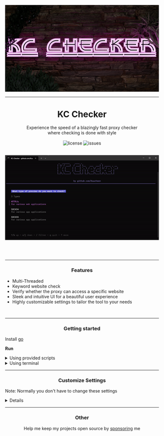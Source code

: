 <img src="assets/logo.png" alt="logo">

---
# <div align="center">KC Checker</div>

<div align="center">Experience the speed of a blazingly fast proxy checker</div>
<div align="center">where checking is done with style </div>

<br>

<div align="center">
<!--<img src="https://img.shields.io/github/downloads/Kuucheen/KC-Checker/total.svg" alt="downloads">-->
<img src="https://img.shields.io/github/license/Kuucheen/KC-Checker.svg" alt="license">
<img src="https://img.shields.io/github/issues/Kuucheen/KC-Checker.svg" alt="issues">
</div>

<br>

<p align="center">
<img src="assets/preview.gif" alt="preview">
</p>

<br>
<br>

-----

### <p align="center">Features</p>

- Multi-Threaded
- Keyword website check
- Verify whether the proxy can access a specific website
- Sleek and intuitive UI for a beautiful user experience
- Highly customizable settings to tailor the tool to your needs

<br>

-----

### <p align="center">Getting started</p>

Install [go](https://go.dev/doc/install)

**Run**
<details>
  <summary>Using provided scripts</summary>
  
  ### Windows
  
  Double click on `start.bat`

  ### Linux

  Open directory in terminal and type `./start.sh`
</details>
<details>
  <summary>Using terminal</summary>

  Navigate to your directory
  > cd your-directory
 
  Install dependencies
  >go get .

  Run
  >go run .
</details>

---

### <p align="center">Customize Settings</p>

Note: Normally you don't have to change these settings

<details>
    <summary>Details</summary>

1. Threads, Retries, Timeout: <br>
    threads: Maximum number of threads<br>
    retries: Number of times to retry a request<br>
    timeout: Timeout duration for requests in ms<br>
   <br>
2. IP Lookup:<br>
    iplookup: A website that returns the <a href="https://de.wikipedia.org/wiki/Internet_Protocol">ip</a><br>
<br>
3. Judges:<br>
    judges: Websites that returns the <a href="https://developer.mozilla.org/en-US/docs/Web/HTTP/Headers">headers</a> of the request<br>
<br>
4. Blacklisted:<br>
    blacklisted: Websites that contain blacklisted ips. These ips won't be checked<br>
<br>
5. Bancheck, Keywords:<br>
    bancheck: If here's a website the program will check if the proxy is able to reach the site. These will land in the `banchecked` directory<br>
    keywords: It will check if the website the proxy has opened contains the text given<br>
</details>

---
### <p align="center">Other</p>

<div align="center">
Help me keep my projects open source by <a href="https://ko-fi.com/kuucheen">sponsoring</a> me
</div>